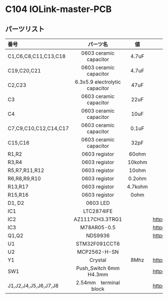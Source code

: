 # C104 IOLink-master-PCB
## パーツリスト
| 番号 | パーツ名 | 値 | その他 |
| :--- | :---: | :---: | :---: |
| C1,C6,C8,C11,C13,C18 | 0603 ceramic capacitor | 4.7uF| Vmax=3.3v|
| C19,C20,C21 | 0603 ceramic capacitor | 4.7uF | Vmax=30v |
| C2,C23 | 6.3x5.9 electrolytic capacitor | 47uF | Vmax=30v |
| C3 | 0603 ceramic capacitor | 22uF |　Vmax=3.3v |
| C4 | 0603 ceramic capacitor | 10uF | Vmax=5v | 
| C7,C9,C10,C12,C14,C17 | 0603 ceramic capacitor| 0.1uF |Vmax=5v |
| C15,C16 |0603 ceramic capacitor | 32pF |Vmax=3.3v|
| R1,R2 |0603 registor|60ohm|||
| R3,R4 |0603 registor|10kohm|||
| R5,R7,R11,R12 |0603 registor|10ohm|||
| R6,R8,R9,R10 | 0603 registor|0.2ohm|||
| R13,R17 | 0603 registor|4.7kohm|||
| R15,R16 | 0603 registor|0ohm|||
| D1, D2| 0603 LED|||
| IC1 | LTC2874IFE ||https://mou.sr/3X1CPJl|
| IC2 | AZ1117CH3.3TRG1||https://akizukidenshi.com/catalog/g/g116155/|
| IC3 | M78AR05-0.5||https://akizukidenshi.com/catalog/g/g107179/|
| Q1,Q2 | NDS9936 ||https://akizukidenshi.com/catalog/g/g116757/|
| U1 | STM32F091CCT6||https://mou.sr/4cnDoBN|
| U2 |MCP2562-H-SN||https://mou.sr/4dl9AXA|
| Y1 | Crystal| 8Mhz |https://akizukidenshi.com/catalog/g/g108667/|
| SW1| Push_Switch 6mm H4.3mm||https://akizukidenshi.com/catalog/g/g115969/|
|J1,J2,J4,J5,J6,J7,J8|2.54mm　terminal block||https://akizukidenshi.com/catalog/g/g114217/|

